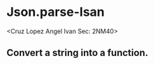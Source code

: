 # Json.parse-Isan
<Cruz Lopez Angel Ivan   Sec: 2NM40>
<!DOCTYPE html>
<html>
<body>

<h2>Convert a string into a function.</h2>

<p id="demo"></p>

<script>

var text = '{ "precio" : "decimal", "liminf" : "decimal", "limsup" : "decimal", "tasa" : "decimal", "fija" : "decimal", "isan" : "decimal", "calcular_isan" : "function(){ precio = 200000; if( 75098.87 > precio) {return nivel_1;} else{ if( 90118.61 > precio) {return nivel_2;} else{ if(105138.44 > precio) {return nivel_3;} else{ if(135177.89 > precio) {return nivel_4;} else{ if( precio > 135177.89) {return nivel_5;} } } } } }"}'; 
var nivel_1 = "	<br/>tasa = 0.02; <br/>fija = 0.00; <br/>liminferior = 0.01; <br/>limsuperior = 75098.87; "; 
var nivel_2 = "	<br/>tasa = 0.05; <br/>fija = 1501.96; <br/>liminferior = 75098.88; <br/>limsuperior = 90118.62; "; 
var nivel_3 = "	<br/>tasa = 0.10; <br/>fija = 2252.97; <br/>liminferior = 90118.62; <br/>limsuperior = 105138.43; "; 
var nivel_4 = "	<br/>tasa = 0.15; <br/>fija = 3754.94; <br/>liminferior = 105138.43; <br/>limsuperior = 135177.89; "; 
var nivel_5 = "	<br/>tasa = 0.17; <br/>fija = 8260.86; <br/>liminferior = 135177.89; ";
var obj = JSON.parse(text);
obj.calcular_isan = eval("(" + obj.calcular_isan + ")");

document.getElementById("demo").innerHTML = obj.precio + ", " + obj.calcular_isan(); 

</script>

</body>
</html>
